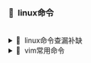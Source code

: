 ### 📌&nbsp;&nbsp;linux命令
</br>
<details>
<summary>🧩&nbsp;&nbsp;linux命令查漏补缺</summary>

![](/doc/Mind%20maps/linux/res/linux命令.png)

</details>

<details>
<summary>🧩&nbsp;&nbsp;vim常用命令</summary>

![](/doc/Mind%20maps/linux/res/vim常用命令.png)

</details>

</details>
